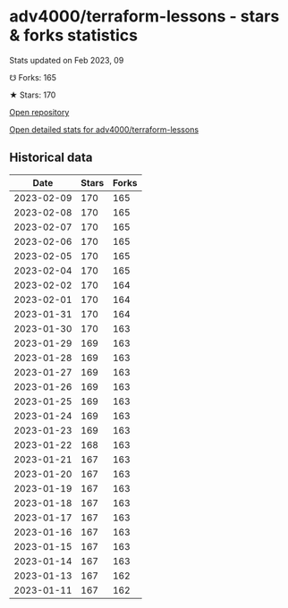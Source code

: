 # adv4000/terraform-lessons - stars & forks statistics

Stats updated on Feb 2023, 09

☋ Forks: 165

★ Stars: 170

[Open repository](https://github.com/adv4000/terraform-lessons)

[Open detailed stats for adv4000/terraform-lessons](https://reviewgithub.com/rep/adv4000/terraform-lessons)

## Historical data
| Date | Stars | Forks |
|------|-------|-------|
| 2023-02-09 | 170 | 165 | 
| 2023-02-08 | 170 | 165 | 
| 2023-02-07 | 170 | 165 | 
| 2023-02-06 | 170 | 165 | 
| 2023-02-05 | 170 | 165 | 
| 2023-02-04 | 170 | 165 | 
| 2023-02-02 | 170 | 164 | 
| 2023-02-01 | 170 | 164 | 
| 2023-01-31 | 170 | 164 | 
| 2023-01-30 | 170 | 163 | 
| 2023-01-29 | 169 | 163 | 
| 2023-01-28 | 169 | 163 | 
| 2023-01-27 | 169 | 163 | 
| 2023-01-26 | 169 | 163 | 
| 2023-01-25 | 169 | 163 | 
| 2023-01-24 | 169 | 163 | 
| 2023-01-23 | 169 | 163 | 
| 2023-01-22 | 168 | 163 | 
| 2023-01-21 | 167 | 163 | 
| 2023-01-20 | 167 | 163 | 
| 2023-01-19 | 167 | 163 | 
| 2023-01-18 | 167 | 163 | 
| 2023-01-17 | 167 | 163 | 
| 2023-01-16 | 167 | 163 | 
| 2023-01-15 | 167 | 163 | 
| 2023-01-14 | 167 | 163 | 
| 2023-01-13 | 167 | 162 | 
| 2023-01-11 | 167 | 162 | 

